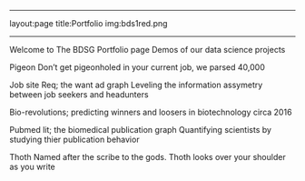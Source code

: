 
---

layout:page
title:Portfolio
img:bds1red.png

---


Welcome to The BDSG Portfolio page
Demos of our data science projects

Pigeon
Don’t get pigeonholed in your current job, we parsed 40,000

Job site Req; the want ad graph
Leveling the information assymetry between job seekers and headunters

Bio-revolutions;
predicting winners and loosers in biotechnology circa 2016

Pubmed lit; the biomedical publication graph
Quantifying scientists by studying thier publication behavior

Thoth
Named after the scribe to the gods. Thoth looks over your shoulder as you write

